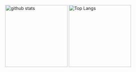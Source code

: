 <p align="left"> 
  <img alt="github stats" height="200px" src="https://github-readme-stats.vercel.app/api?username=kuroro-31&include_all_commits=true&count_private=true&theme=react&show_icons=ture" />
  <img alt="Top Langs" height="200px" src="https://github-readme-stats.vercel.app/api/top-langs/?username=kuroro-31&include_all_commits=true&count_private=true&layout=compact&show_icons=true&theme=react" />
</p>
